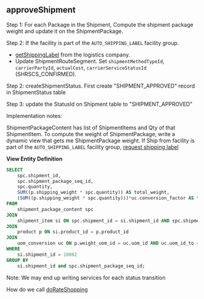 ## approveShipment 


Step 1: For each Package in the Shipment, Compute the shipment package weight and update it on the ShipmentPackage.

Step 2: If the facility is part of the `AUTO_SHIPPING_LABEL` facility group. 
*   [getShippingLabel](getShippingLabel.md) from the logistics company.
*   Update ShipmentRouteSegment. Set `shipmentMethodTypeId`, `carrierPartyId`, `actualCost`, `carrierServiceStatusId` (SHRSCS_CONFIRMED).


Step 2: createShipmentStatus. First create "SHIPMENT_APPROVED" record in ShipmentStatus table 

Step 3: update the StatusId on Shipment table to "SHIPMENT_APPROVED"


Implementation notes:

ShipmentPackageContent has list of ShipmentItems and Qty of that ShipmentItem. To compute the weight of ShipmentPackage, write a dynamic view that gets me ShipmentPackage weight.
If Ship from facility is part of the `AUTO_SHIPPING_LABEL` facility group, [request shipping label](getShippingLabel.md)

**View Entity Definition**

```sql
SELECT
    spc.shipment_id,
    spc.shipment_package_seq_id,
    spc.quantity,
    SUM((p.shipping_weight * spc.quantity)) AS total_weight,
    (SUM((p.shipping_weight * spc.quantity)))*uc.conversion_factor AS total_weight_lbs
FROM
    shipment_package_content spc
JOIN
    shipment_item si ON spc.shipment_id = si.shipment_id AND spc.shipment_item_seq_id = si.shipment_item_seq_id
JOIN
    product p ON si.product_id = p.product_id
JOIN
    uom_conversion uc ON p.weight_uom_id = uc.uom_id AND uc.uom_id_to = 'WT_lb'
WHERE
    si.shipment_id = 10082
GROUP BY
    si.shipment_id and spc.shipment_package_seq_id;

```

Note: 
We may end up writing services for each status transition 

How do we call [doRateShopping](doRateShopping.md)
